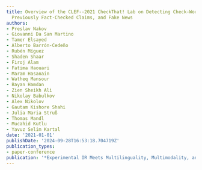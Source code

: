 ```yaml
---
title: Overview of the CLEF--2021 CheckThat! Lab on Detecting Check-Worthy Claims,
  Previously Fact-Checked Claims, and Fake News
authors:
- Preslav Nakov
- Giovanni Da San Martino
- Tamer Elsayed
- Alberto Barrón-Cedeño
- Rubén Míguez
- Shaden Shaar
- Firoj Alam
- Fatima Haouari
- Maram Hasanain
- Watheq Mansour
- Bayan Hamdan
- Zien Sheikh Ali
- Nikolay Babulkov
- Alex Nikolov
- Gautam Kishore Shahi
- Julia Maria Struß
- Thomas Mandl
- Mucahid Kutlu
- Yavuz Selim Kartal
date: '2021-01-01'
publishDate: '2024-09-28T16:53:18.704719Z'
publication_types:
- paper-conference
publication: '*Experimental IR Meets Multilinguality, Multimodality, and Interaction*'
---
```

